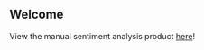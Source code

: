 ## Welcome

View the manual sentiment analysis product [here](https://github.com/nickgambirasi/sentiment-analysis/blob/main/analysis/manual_sentiment_analysis.pdf)!
